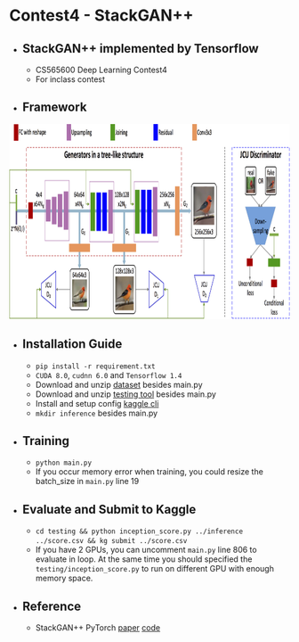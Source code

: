 # Contest4 - StackGAN++
* ## StackGAN++ implemented by Tensorflow
    * CS565600 Deep Learning Contest4
    * For inclass contest
* ## Framework
<img src="framework.jpg" width="900px" height="350px"></img>
* ## Installation Guide
    * `pip install -r requirement.txt`
    * `CUDA 8.0`,  `cudnn 6.0` and `Tensorflow 1.4`
    * Download and unzip [dataset](https://drive.google.com/file/d/19qZUGEWotm_YSW5pa1d5w0A01yckaqM3/view?usp=sharing) besides main.py
    * Download and unzip [testing tool](https://drive.google.com/file/d/1Av9L29Dm11ajlS4gj4Ym7eoOyDGu2jnL/view?usp=sharing) besides main.py
    * Install and setup config [kaggle cli](https://github.com/floydwch/kaggle-cli)
    * `mkdir inference` besides main.py
* ## Training
    * `python main.py`
    * If you occur memory error when training, you could resize the batch_size in `main.py` line 19
* ## Evaluate and Submit to Kaggle
    * `cd testing && python inception_score.py ../inference ../score.csv && kg submit ../score.csv`
    * If you have 2 GPUs, you can uncomment `main.py` line 806 to evaluate in loop. At the same time you should specified the `testing/inception_score.py` to run on different GPU with enough memory space.
* ## Reference
    * StackGAN++ PyTorch [paper](https://arxiv.org/abs/1710.10916) [code](https://github.com/hanzhanggit/StackGAN-v2)
